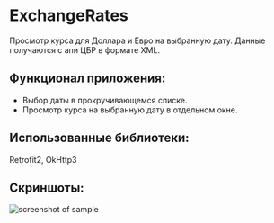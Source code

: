 # ExchangeRates
Просмотр курса для Доллара и Евро на выбранную дату. Данные получаются с апи ЦБР в формате XML.

## Функционал приложения:
* Выбор даты в прокручивающемся списке.
* Просмотр курса на выбранную дату в отдельном окне.

## Использованные библиотеки:
Retrofit2, OkHttp3

## Скриншоты:
![screenshot of sample](http://kulikovman.ru/android/img/ExchangeRates.jpg)

